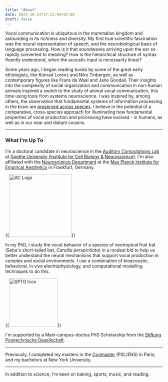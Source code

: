 ```yaml
---
title: "About"
date: 2021-10-23T17:22:04+02:00
draft: false
---
```


Vocal communication is ubiquitous in the mammalian kingdom and astounding in its richness and diversity. My first true scientific fascination was the neural representation of speech, and the neurobiological basis of language processing. How is it that soundwaves arriving upon the ear so rapidly converted to meaning? How is the hierarchical structure of syntax fluently understood, when the acoustic input is necessarily linear?

Some years ago, I began reading books by some of the great early ethologists, like Konrad Lorenz and Niko Tinbergen, as well as contemporary figures like Frans de Waal and Jane Goodall. Their insights into the complexity of social organization and communication in non-human animals inspired a switch to the study of animal vocal communication, this time using tools from systems neuroscience. I was inspired by, among others, the observation that fundamental systems of information processing in the brain are [preserved across species](https://www.sciencedirect.com/science/article/pii/S0896627313009045). I believe in the potential of a comparative, cross-species approach for illuminating how fundamental properties of vocal production and processing have evolved - in humans, as well as in our near and distant cousins.

---

### What I'm Up To

I’m a doctoral candidate in neuroscience in the [Auditory Computations Lab](https://www.julio-hechavarria.com/) at [Goethe University (Institute for Cell Biology & Neuroscience)](https://www.goethe-university-frankfurt.de/45912568/Institute_of_Cell_Biology___Neuroscience). I'm also affiliated with the [Neuroscience Department](https://www.aesthetics.mpg.de/en/research/department-of-neuroscience.html) at the [Max Planck Institute for Empirical Aesthetics](https://www.aesthetics.mpg.de/en.html) in Frankfurt, Germany.

{{<image src="aclab.png" alt="AC Logo" class=".float-left" width="200px">}}

In my PhD, I study the vocal behavior of a species of neotropical fruit bat (Seba's short-tailed bat, *Carollia perspicillata*) in a modest bid to help us better understand the neural mechanisms that support vocal production in complex and social environments. I use a combination of bioacoustic, behavioral, in vivo electrophysiology, and computational modelling techniques to do this. 

{{<image src="sptg.png" alt="SPTG Icon" class=".float-right" width="155px">}}

I'm supported by a Main-campus-doctus PhD Scholarship from the [Stiftung Polytechnische Gesellschaft](https://www.sptg.de/). 

-----

Previously, I completed my masters in the [Cogmaster](https://cogmaster.ens.psl.eu/en) (PSL/ENS) in Paris, and my bachelors at New York University. 

-----

In addition to science, I'm keen on baking, sports, music, and reading. 